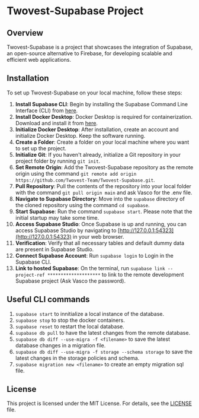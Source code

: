 # Twovest-Supabase Project

## Overview
Twovest-Supabase is a project that showcases the integration of Supabase, an open-source alternative to Firebase, for developing scalable and efficient web applications.

## Installation
To set up Twovest-Supabase on your local machine, follow these steps:

1. **Install Supabase CLI**: Begin by installing the Supabase Command Line Interface (CLI) from [here](https://supabase.com/docs/guides/cli/getting-started).
2. **Install Docker Desktop**: Docker Desktop is required for containerization. Download and install it from [here](https://www.docker.com/products/docker-desktop/).
3. **Initialize Docker Desktop**: After installation, create an account and initialize Docker Desktop. Keep the software running.
4. **Create a Folder**: Create a folder on your local machine where you want to set up the project.
5. **Initialize Git**: If you haven't already, initialize a Git repository in your project folder by running `git init`.
6. **Set Remote Origin**: Add the Twovest-Supabase repository as the remote origin using the command `git remote add origin https://github.com/Twovest-Team/Twovest-Supabase.git`.
7. **Pull Repository**: Pull the contents of the repository into your local folder with the command `git pull origin main` and ask Vasco for the .env file.
8. **Navigate to Supabase Directory**: Move into the `supabase` directory of the cloned repository using the command `cd supabase`.
9. **Start Supabase**: Run the command `supabase start`. Please note that the initial startup may take some time.
10. **Access Supabase Studio**: Once Supabase is up and running, you can access Supabase Studio by navigating to [http://127.0.0.1:54323](http://127.0.0.1:54323) in your web browser.
11. **Verification**: Verify that all necessary tables and default dummy data are present in Supabase Studio.
12. **Connect Supabase Account**: Run `supabase login` to Login in the Supabase CLI.
13. **Link to hosted Supabase**: On the terminal, run `supabase link --project-ref ********************` to link to the remote development Supabase project (Ask Vasco the password).

## Useful CLI commands
1. `supabase start` to innitialize a local instance of the database.
2. `supabase stop` to stop the docker containers.
3. `supabase reset` to restart the local database.
4. `supabase db pull` to have the latest changes from the remote database.
5. `supabase db diff --use-migra -f <filename>` to save the latest database changes in a migration file.
6. `supabase db diff --use-migra -f storage --schema storage` to save the latest changes in the storage policies and schema.
7. `supabase migration new <filename>` to create an empty migration sql file.

## License
This project is licensed under the MIT License. For details, see the [LICENSE](LICENSE) file.

